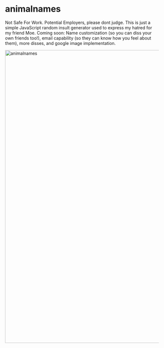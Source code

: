 # animalnames
Not Safe For Work. Potential Employers, please dont judge. This is just a simple JavaScript random insult generator used to express my hatred for my friend Moe. Coming soon: Name customization (so you can diss your own friends too!), email capability (so they can know how you feel about them), more disses, and google image implementation. 

<img width="960" alt="animalnames" src="https://user-images.githubusercontent.com/53053677/69119378-ff50ab80-0a5b-11ea-8142-fbe48e718b27.png">
